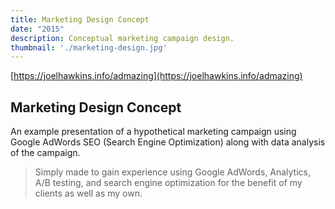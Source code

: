 ```yaml
---
title: Marketing Design Concept
date: "2015"
description: Conceptual marketing campaign design.
thumbnail: './marketing-design.jpg'
---
```


[https://joelhawkins.info/admazing](https://joelhawkins.info/admazing)

## Marketing Design Concept

An example presentation of a hypothetical marketing campaign using Google AdWords SEO (Search Engine Optimization) along with data analysis of the campaign.

> Simply made to gain experience using Google AdWords, Analytics, A/B testing, and search engine optimization for the benefit of my clients as well as my own.
